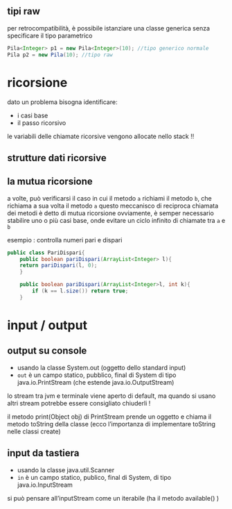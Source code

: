 ## tipi raw
per retrocompatibilità, è possibile istanziare una classe generica senza specificare il tipo parametrico
```java
Pila<Integer> p1 = new Pila<Integer>(10); //tipo generico normale
Pila p2 = new Pila(10); //tipo raw
```

# ricorsione
dato un problema bisogna identificare:
- i casi base
- il passo ricorsivo

le variabili delle chiamate ricorsive vengono allocate nello stack  !!


## strutture dati ricorsive

## la mutua ricorsione
a volte, può verificarsi il caso in cui il metodo `a` richiami il metodo `b`, che richiama a sua volta il metodo `a`
questo meccanisco di reciproca chiamata dei metodi è detto di mutua ricorsione
ovviamente, è semper necessario stabilire uno o più casi base, onde evitare un ciclo infinito di chiamate tra `a` e `b`

esempio : controlla numeri pari e dispari
```java
public class PariDispari{
	public boolean pariDispari(ArrayList<Integer> l){
	return pariDispari(l, 0);
	}

	public boolean pariDispari(ArrayList<Integer>l, int k){
		if (k == l.size()) return true;
	}
```
# input / output
## output su console
- usando la classe System.out (oggetto dello standard input)
- `out` è un campo statico, pubblico, final di System di tipo java.io.PrintStream (che estende java.io.OutputStream)

lo stream tra jvm e terminale viene aperto di default, ma quando si usano altri stream potrebbe essere consigliato chiuderli !

il metodo print(Object obj) di PrintStream prende un oggetto e chiama il metodo toString della classe (ecco l’importanza di implementare toString nelle classi create)


## input da tastiera
- usando la classe java.util.Scanner
- `in` è un campo statico, publico, final di System, di tipo java.io.InputStream

si può pensare all’inputStream come un iterabile (ha il metodo available() )